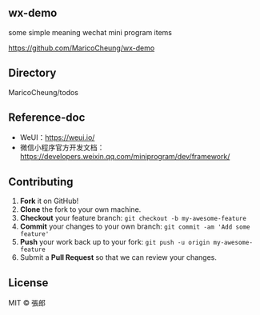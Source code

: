 ## wx-demo
some simple meaning wechat mini program items

https://github.com/MaricoCheung/wx-demo

## Directory

MaricoCheung/todos

## Reference-doc

- WeUI：https://weui.io/
- 微信小程序官方开发文档：https://developers.weixin.qq.com/miniprogram/dev/framework/

## Contributing

1. **Fork** it on GitHub!
2. **Clone** the fork to your own machine.
3. **Checkout** your feature branch: `git checkout -b my-awesome-feature`
4. **Commit** your changes to your own branch: `git commit -am 'Add some feature'`
5. **Push** your work back up to your fork: `git push -u origin my-awesome-feature`
6. Submit a **Pull Request** so that we can review your changes.

## License

MIT  © 張郎